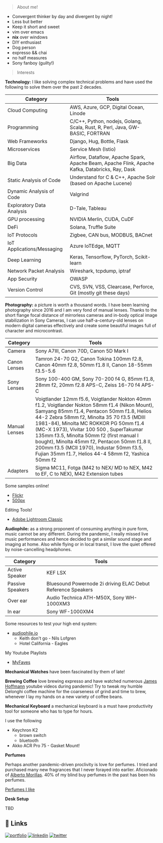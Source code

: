 > About me!

* Convergent thinker by day and divergent by night!
* Less but better
* Keep it short and sweet
* vim over emacs
* **nix** over windows
* DIY enthusiast
* Dog person
* expresso && chai
* no half measures 
* Sony fanboy (guilty!)

> Interests

**Technology:** I like solving complex technical problems and have used the following to solve them over the past 2 decades.

|Category| Tools|
|-|-|
|Cloud Computing|AWS, Azure, GCP, Digital Ocean, Linode|
|Programming|C/C++, Python, nodejs, Golang, Scala, Rust, R, Perl, Java, GW-BASIC, FORTRAN|
|Web Frameworks|Django, Hug, Bottle, Flask|
|Microservices|Service Mesh (Istio)|
|Big Data|Airflow, Dataflow, Apache Spark, Apache Beam, Apache Flink, Apache Kafka, Databricks, Ray, Dask|
|Static Analysis of Code|Understand for C & C++, Apache Solr (based on Apache Lucene)|
|Dynamic Analysis of Code|Valgrind|
|Exploratory Data Analysis|D-Tale, Tableau|
|GPU processing|NVIDIA Merlin, CUDA, CuDF|
|DeFi|Solana, Truffle Suite|
|IoT Protocols|Zigbee, CAN bus, MODBUS, BACnet|
|IoT Applications/Messaging|Azure IoTEdge, MQTT|
|Deep Learning|Keras, Tensorflow, PyTorch, Scikit-learn|
|Network Packet Analysis|Wireshark, tcpdump, iptraf|
|App Security|OWASP|
|Version Control|CVS, SVN, VSS, Clearcase, Perforce, Git (mostly git these days)|

**Photography:** a picture is worth a thousand words. I have been learning photography since 2016 and I am very fond of manual lenses. Thanks to the short flange focal distance of mirrorless cameras and in-body optical image stabilization in Sony Cameras, I can use half-a-century-old lenses on modern digital cameras effectively and create some beautiful images full of character and microcontrast.

|Category| Tools|
|--------|------|
|Camera| Sony A7III, Canon 70D, Canon 5D Mark I|
|Canon Lenses|Tamron 24-70 G2, Canon Tokina 100mm f2.8, Canon 40mm f2.8, 50mm f1.8 II, Canon 18-55mm f3.5-5.6|
|Sony Lenses|Sony 100-400 GM, Sony 70-200 f4 G, 85mm f1.8, 28mm f2, 20mm f2.8 APS-C, Zeiss 16-70 f4 APS-C |
|Manual Lenses|Voigtlander 12mm f5.6, Voigtlander Nokton 40mm f1.2, Voigtlander Nokton 58mm f1.4 (Nikon Mount), Samyang 85mm f1.4, Pentacon 50mm f1.8, Helios 44-2 Zebra  58mm f2, Minolta 35 70 f3.5 (MDIII 1981-84), Minolta MC ROKKOR PG 50mm f1.4 (MC-X 1973), Vivitar 100 500 , SuperTakumar 135mm f3.5, Minolta 50mm f2 (first manual I bought), Minolta 45mm f2, Pentacon 50mm f1.8 II, 200mm f3.5 (MCII 1970), Industar 50mm f3.5, Fujian 35mm f1.7, Helios 44-4 58mm f2, Yashica 50mm f2|
|Adapters|Sigma MC11, Fotga (M42 to NEX/ MD to NEX, M42 to EF, C to NEX), M42 Extension tubes|

Some samples online!

* [Flickr](https://flickr.com/photos/abhishesh-sharma/)
* [500px](https://500px.com/p/AbhisheshSharma)

Editing Tools!

* [Adobe Lightroom Classic](https://lightroom.adobe.com/)


**Audiophile:** as a strong proponent of consuming anything in pure form, music cannot be any different. During the pandemic, I really missed live music performances and hence decided to get a similar sound stage and imaging at home. Also while flying or in local transit, I love the quiet offered by noise-cancelling headphones.


|Category| Tools|
|-|-|
|Active Speaker| KEF LSX|
|Passive Speakers| Bluesound Powernode 2i driving ELAC Debut Reference Speakers|
|Over ear|Audio Technica ATH-M50X, Sony WH-1000XM3|
|In ear|Sony WF-1000XM4|

Some resources to test your high end system:

* [audiophile.io](https://audiophilemusic.io/portfolio/top-10-samplers-for-test-high-end-system/)
  * Keith don't go - Nils Lofgren
  * Hotel California - Eagles

My Youtube Playlists

* [MyFaves](https://youtube.com/playlist?list=PLj55yZwiFXSTzrE8k7Lse6HNOzAnYGBXq)


**Mechanical Watches** have been fascinated by them of late!


**Brewing Coffee** love brewing expresso and have watched numerous [James Hoffmann](https://www.jameshoffmann.co.uk/) youtube videos during pandemic! Try to tweak my humble Delonghi coffee machine for the coarseness of grind and time to brew, whenever I lay my hands on a new variety of coffee beans.

**Mechanical Keyboard** a mechanical keyboard is a must have productivity tool for someone who has to type for hours.

I use the following
* Keychron K2
  * brown switch
  * bluetooth 
* Akko ACR Pro 75 - Gasket Mount!

**Perfumes**

Perhaps another pandemic-driven proclivity is love for perfumes. I tried and purchased many new fragrances that I never forayed into earlier. Aficionado of [Alberto Morillas](https://www.firmenich.com/fragrance/fine-fragrance/people/alberto-morillas). 40% of my blind buy perfumes in the past has been his perfumes.

[Perfumes I like](https://www.fragrantica.com/member/1459421)


**Desk Setup**

TBD 


## 🔗 Links

[![portfolio](https://img.shields.io/badge/my_portfolio-000?style=for-the-badge&logo=ko-fi&logoColor=white)](https://abhishesh.com/)
[![linkedin](https://img.shields.io/badge/linkedin-0A66C2?style=for-the-badge&logo=linkedin&logoColor=white)](https://www.linkedin.com/in/abhishesh)
[![twitter](https://img.shields.io/badge/twitter-1DA1F2?style=for-the-badge&logo=twitter&logoColor=white)](https://twitter.com/abhishesh)
